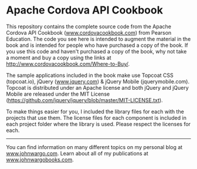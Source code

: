 Apache Cordova API Cookbook
===========================

This repository contains the complete source code from the Apache Cordova API Cookbook (www.cordovacookbook.com) from Pearson Education. The code you see here is intended to augment the material in the book and is intended for people who have purchased a copy of the book. If you use this code and haven't purchased a copy of the book, why not take a moment and buy a copy using the links at http://www.cordovacookbook.com/Where-to-Buy/. 

The sample applications included in the book make use Topcoat CSS (topcoat.io), jQuery (www.jquery.com) & jQuery Mobile (jquerymobile.com). Topcoat is distributed under an Apache license and both jQuery and jQuery Mobile are released under the MIT License (https://github.com/jquery/jquery/blob/master/MIT-LICENSE.txt). 

To make things easier for you, I included the library files for each with the projects that use them. The license files for each component is included in each project folder where the library is used. Please respect the licenses for each.

***

You can find information on many different topics on my personal blog at www.johnwargo.com. Learn about all of my publications at www.johnwargobooks.com. 